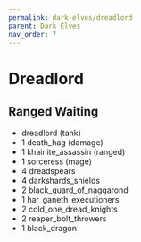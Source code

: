 ```yaml
---
permalink: dark-elves/dreadlord
parent: Dark Elves
nav_order: 7
---
```


# Dreadlord

## Ranged Waiting

- dreadlord (tank)
- 1 death_hag (damage)
- 1 khainite_assassin (ranged)
- 1 sorceress (mage)
- 4 dreadspears
- 4 darkshards_shields
- 2 black_guard_of_naggarond
- 1 har_ganeth_executioners
- 2 cold_one_dread_knights
- 2 reaper_bolt_throwers
- 1 black_dragon
